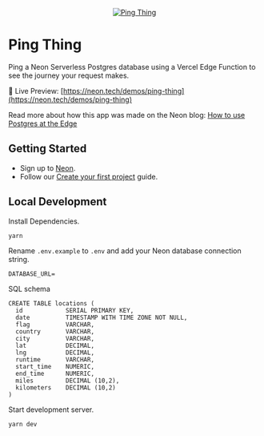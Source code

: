 <p align="center">
  <a href="http://neon.tech/demos/ping-thing">
    <img alt="Ping Thing" src="http://neon.tech/demos/ping-thing/static/open-graph-image.jpg" />
  </a>
</p>

# Ping Thing

Ping a Neon Serverless Postgres database using a Vercel Edge Function to see the journey your request makes.

🚀 Live Preview: [https://neon.tech/demos/ping-thing](https://neon.tech/demos/ping-thing)

Read more about how this app was made on the Neon blog: [How to use Postgres at the Edge](https://neon.tech/blog/how-to-use-postgres-at-the-edge)

## Getting Started

- Sign up to [Neon](https://neon.tech/).
- Follow our [Create your first project](https://neon.tech/docs/get-started-with-neon/setting-up-a-project) guide.

## Local Development

Install Dependencies.

```
yarn
```

Rename `.env.example` to `.env` and add your Neon database connection string.

```
DATABASE_URL=
```

SQL schema

```
CREATE TABLE locations (
  id            SERIAL PRIMARY KEY,
  date          TIMESTAMP WITH TIME ZONE NOT NULL,
  flag          VARCHAR,
  country       VARCHAR,
  city          VARCHAR,
  lat           DECIMAL,
  lng           DECIMAL,
  runtime       VARCHAR,
  start_time    NUMERIC,
  end_time      NUMERIC,
  miles         DECIMAL (10,2),
  kilometers    DECIMAL (10,2)
)
```

Start development server.

```
yarn dev
```
